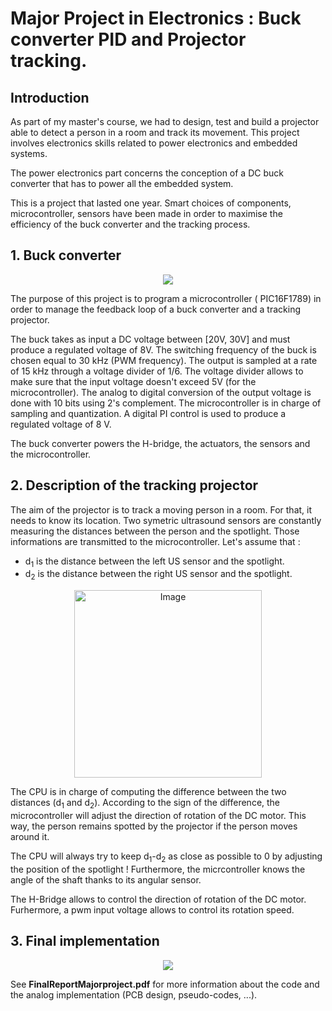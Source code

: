 # Major Project in Electronics : Buck converter PID and Projector tracking.
## Introduction

As part of my master's course, we had to design, test and build a projector able to detect a person in a room and track its movement. This project involves electronics skills related to power electronics and embedded systems. 

The power electronics part concerns the conception of a DC buck converter that has to power all the embedded system.

This is a project that lasted one year. Smart choices of components, microcontroller, sensors have been made in order to maximise the efficiency of the buck converter and the tracking process.


## 1. Buck converter
<p align="center">
  <img src="https://i.imgur.com/X9Qw94F.png" />
</p>

The purpose of this project is to program a microcontroller ( PIC16F1789) in order to manage the feedback loop of a buck converter and a tracking projector. 

The buck takes as input a DC voltage between [20V, 30V] and must produce a regulated voltage of 8V. The switching frequency of the buck is chosen equal to 30 kHz (PWM frequency). The output is sampled at a rate of 15 kHz through a voltage divider of 1/6. The voltage divider allows to make sure that the input voltage doesn't exceed 5V (for the microcontroller). The analog to digital conversion of the output voltage is done with 10 bits using 2's complement. The microcontroller is in charge of sampling and quantization. A digital PI control is used to produce a regulated voltage of 8 V.  

The buck converter powers the H-bridge, the actuators, the sensors and the microcontroller.



## 2. Description of the tracking projector


The aim of the projector is to track a moving person in a room. For that, it needs to know its location. Two symetric ultrasound sensors are constantly measuring the distances between the person and the spotlight. Those informations are transmitted to the microcontroller. Let's assume that :

- d<sub>1</sub> is the distance between the left US sensor and the spotlight.
- d<sub>2</sub> is the distance between the right US sensor and the spotlight.
<p align="center">
  <img src="https://i.imgur.com/xCHSd6d.png" alt="Image" height="300" width="300" />
</p>


The CPU is in charge of computing the difference between the two distances (d<sub>1</sub> and d<sub>2</sub>). According to the sign of the difference, the microcontroller will adjust the direction of rotation of the DC motor. This way, the person remains spotted by the projector if the person moves around it. 

The CPU will always try to keep d<sub>1</sub>-d<sub>2</sub> as close as possible to 0 by adjusting the position of the spotlight ! Furthermore, the micrcontroller knows the angle of the shaft thanks to its angular sensor.

The H-Bridge allows to control the direction of rotation of the DC motor. Furhermore, a pwm input voltage allows to control its rotation speed.

## 3. Final implementation 
<p align="center">
  <img src="https://i.imgur.com/qQMkzd6.png" />
</p>

See **FinalReportMajorproject.pdf** for more information about the code and the analog implementation (PCB design, pseudo-codes, ...).
